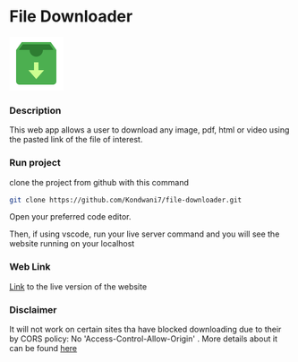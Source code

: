 # File Downloader
![Interface](https://github.com/Kondwani7/file-downloader/blob/main/download.png)

### Description
This web app allows a user to download any image, pdf, html or video using the pasted link of the file of interest.

### Run project
clone the project from github with this command
```bash
git clone https://github.com/Kondwani7/file-downloader.git
```
Open your preferred code editor.

Then, if using vscode, run your live server command and you will see the website running on your localhost
### Web Link
[Link]() to the live version of the website
### Disclaimer
It will not work on certain sites tha have blocked downloading due to their by CORS policy: No 'Access-Control-Allow-Origin' . More details about it can be found
[here](https://developer.mozilla.org/en-US/docs/Web/HTTP/CORS/Errors/CORSMissingAllowOrigin)